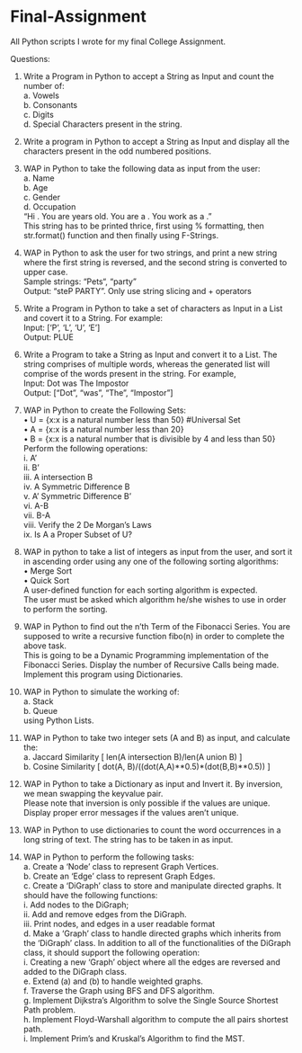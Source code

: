 # Final-Assignment
All Python scripts I wrote for my final College Assignment.

Questions:
1. Write a Program in Python to accept a String as Input and count the number of:  
  a. Vowels  
  b. Consonants  
  c. Digits  
  d. Special Characters present in the string.

2. Write a program in Python to accept a String as Input and display all the characters present in the odd numbered positions.

3. WAP in Python to take the following data as input from the user:  
  a. Name  
  b. Age  
  c. Gender  
  d. Occupation  
  “Hi <Name>. You are <Age> years old. You are a <Gender>. You work as a <Occupation>.”<br>
  This string has to be printed thrice, first using % formatting, then str.format() function and then finally using F-Strings.

4. WAP in Python to ask the user for two strings, and print a new string where the first string is reversed, and the second string is converted to upper case.<br>
  Sample strings: “Pets“, “party”<br>
  Output: “steP PARTY”. Only use string slicing and + operators

5. Write a Program in Python to take a set of characters as Input in a List and covert it to a String. For example:  
  Input: [‘P’, ‘L’, ‘U’, ‘E’]  
  Output: PLUE  

6. Write a Program to take a String as Input and convert it to a List. The string comprises of multiple words, whereas the generated list will comprise of the words present in the string. For example,  
  Input: Dot was The Impostor  
  Output: [“Dot”, “was”, “The”, “Impostor”]  
  
7. WAP in Python to create the Following Sets:  
  • U = {x:x is a natural number less than 50} #Universal Set  
  • A = {x:x is a natural number less than 20}  
  • B = {x:x is a natural number that is divisible by 4 and less than 50}  
  Perform the following operations:  
    i. A’  
    ii. B’  
    iii. A intersection B  
    iv. A Symmetric Difference B  
    v. A’ Symmetric Difference B’  
    vi. A-B  
    vii. B-A  
    viii. Verify the 2 De Morgan’s Laws  
    ix. Is A a Proper Subset of U?  
  
8. WAP in python to take a list of integers as input from the user, and sort it in ascending order using any one of the following sorting algorithms:  
    • Merge Sort  
    • Quick Sort  
  A user-defined function for each sorting algorithm is expected.  
  The user must be asked which algorithm he/she wishes to use in order to perform the sorting.  
  
9. WAP in Python to find out the n’th Term of the Fibonacci Series. You are supposed to write a recursive function fibo(n) in order to complete the above task.  
  This is going to be a Dynamic Programming implementation of the Fibonacci Series. Display the number of Recursive Calls being made.  
  Implement this program using Dictionaries.  
  
10. WAP in Python to simulate the working of:  
  a. Stack  
  b. Queue  
  using Python Lists.
  
11. WAP in Python to take two integer sets (A and B) as input, and calculate the:  
  a. Jaccard Similarity [ len(A intersection B)/len(A union B) ]  
  b. Cosine Similarity [ dot(A, B)/((dot(A,A)**0.5)*(dot(B,B)**0.5)) ]  

12. WAP in Python to take a Dictionary as input and Invert it. By inversion, we mean swapping the keyvalue pair.  
  Please note that inversion is only possible if the values are unique. Display proper error messages if the values aren’t unique.

13. WAP in Python to use dictionaries to count the word occurrences in a long string of text. The string has to be taken in as input.

14. WAP in Python to perform the following tasks:  
  a. Create a ‘Node’ class to represent Graph Vertices.  
  b. Create an ‘Edge’ class to represent Graph Edges.  
  c. Create a ‘DiGraph’ class to store and manipulate directed graphs. It should have the following functions:  
    i. Add nodes to the DiGraph;  
    ii. Add and remove edges from the DiGraph.  
    iii. Print nodes, and edges in a user readable format  
  d. Make a ‘Graph’ class to handle directed graphs which inherits from the ‘DiGraph’ class. In addition to all of the functionalities of the DiGraph class, it should support the following operation:  
    i. Creating a new ‘Graph’ object where all the edges are reversed and added to the DiGraph class.  
  e. Extend (a) and (b) to handle weighted graphs.  
  f. Traverse the Graph using BFS and DFS algorithm.  
  g. Implement Dijkstra’s Algorithm to solve the Single Source Shortest Path problem.  
  h. Implement Floyd-Warshall algorithm to compute the all pairs shortest path.  
  i. Implement Prim’s and Kruskal’s Algorithm to find the MST.  
